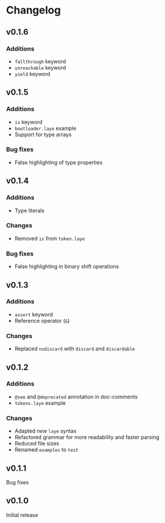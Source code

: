 # Changelog

## v0.1.6

### Additions

* `fallthrough` keyword
* `unreachable` keyword
* `yield` keyword

## v0.1.5

### Additions

* `is` keyword
* `bootloader.laye` example
* Support for type arrays

### Bug fixes

* False highlighting of type properties

## v0.1.4

### Additions

* Type literals

### Changes

* Removed `is` from `token.laye`

### Bug fixes

* False highlighting in binary shift operations

## v0.1.3

### Additions

* `assert` keyword
* Reference operator (`&`)

### Changes

* Replaced `nodiscard` with `discard` and `discardable`

## v0.1.2

### Additions

* `@see` and `@deprecated` annotation in doc-comments
* `tokens.laye` example

### Changes

* Adapted *new* `laye` syntax
* Refactored grammar for more readability and faster parsing
* Reduced file sizes
* Renamed `examples` to `test`

## v0.1.1

Bug fixes

## v0.1.0

Initial release